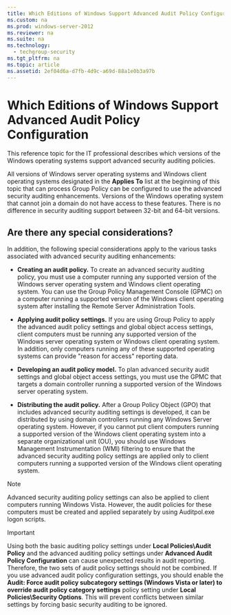 ```yaml
---
title: Which Editions of Windows Support Advanced Audit Policy Configuration
ms.custom: na
ms.prod: windows-server-2012
ms.reviewer: na
ms.suite: na
ms.technology: 
  - techgroup-security
ms.tgt_pltfrm: na
ms.topic: article
ms.assetid: 2ef04d6a-d7fb-4d9c-a69d-88a1e0b3a97b
---
```

# Which Editions of Windows Support Advanced Audit Policy Configuration
This reference topic for the IT professional describes which versions of the Windows operating systems support advanced security auditing policies.

All versions of Windows server operating systems and Windows client operating systems designated in the **Applies To** list at the beginning of this topic that can process Group Policy can be configured to use the advanced security auditing enhancements. Versions of the Windows operating system that cannot join a domain do not have access to these features. There is no difference in security auditing support between 32-bit and 64-bit versions.

## Are there any special considerations?
In addition, the following special considerations apply to the various tasks associated with advanced security auditing enhancements:

-   **Creating an audit policy.** To create an advanced security auditing policy, you must use a computer running any supported version of the Windows server operating system and Windows client operating system. You can use the Group Policy Management Console (GPMC) on a computer running a supported version of the Windows client operating system after installing the Remote Server Administration Tools.

-   **Applying audit policy settings.** If you are using Group Policy to apply the advanced audit policy settings and global object access settings, client computers must be running any supported version of the Windows server operating system or Windows client operating system. In addition, only computers running any of these supported operating systems can provide "reason for access" reporting data.

-   **Developing an audit policy model.** To plan advanced security audit settings and global object access settings, you must use the GPMC that targets a domain controller running a supported version of the Windows server operating system.

-   **Distributing the audit policy.** After a Group Policy Object (GPO) that includes advanced security auditing settings is developed, it can be distributed by using domain controllers running any Windows Server operating system. However, if you cannot put client computers running a supported version of the Windows client operating system into a separate organizational unit (OU), you should use Windows Management Instrumentation (WMI) filtering to ensure that the advanced security auditing policy settings are applied only to client computers running a supported version of the Windows client operating system.

> [!NOTE]
> Advanced security auditing policy settings can also be applied to client computers running Windows Vista. However, the audit policies for these computers must be created and applied separately by using Auditpol.exe logon scripts.

> [!IMPORTANT]
> Using both the basic auditing policy settings under **Local Policies\Audit Policy** and the advanced auditing policy settings under **Advanced Audit Policy Configuration** can cause unexpected results in audit reporting. Therefore, the two sets of audit policy settings should not be combined. If you use advanced audit policy configuration settings, you should enable the **Audit: Force audit policy subcategory settings (Windows Vista or later) to override audit policy category settings** policy setting under **Local Policies\Security Options**. This will prevent conflicts between similar settings by forcing basic security auditing to be ignored.


